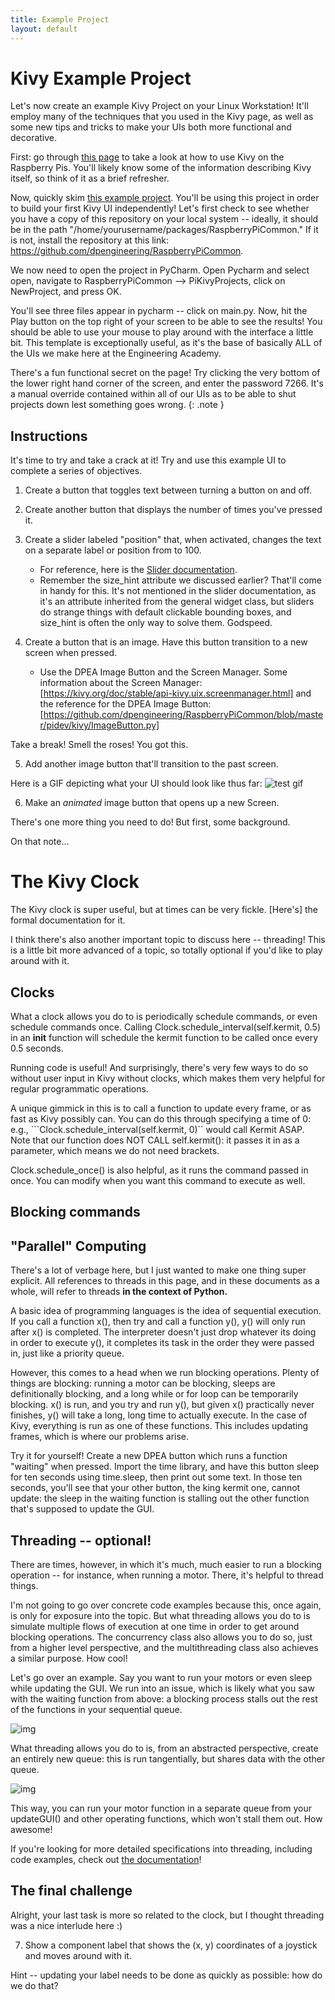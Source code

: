 ```yaml
---
title: Example Project
layout: default
---
```

# Kivy Example Project
Let's now create an example Kivy Project on your Linux Workstation! It'll employ many of the techniques that you used in the Kivy page, as well as some new tips and tricks to make your UIs both more functional and decorative.  

First: go through [this page] to take a look at how to use Kivy on the Raspberry Pis. You'll likely know some of the information describing Kivy itself, so think of it as a brief refresher. 

Now, quickly skim [this example project]. You'll be using this project in order to build your first Kivy UI independently! Let's first check to see whether you have a copy of this repository on your local system -- ideally, it should be in the path "/home/yourusername/packages/RaspberryPiCommon." If it is not, install the repository at this link: https://github.com/dpengineering/RaspberryPiCommon. 

We now need to open the project in PyCharm. Open Pycharm and select open, navigate to RaspberryPiCommon --> PiKivyProjects, click on NewProject, and press OK. 

You'll see three files appear in pycharm -- click on main.py. Now, hit the Play button on the top right of your screen to be able to see the results! You should be able to use your mouse to play around with the interface a little bit. This template is exceptionally useful, as it's the base of basically ALL of the UIs we make here at the Engineering Academy.  

There's a fun functional secret on the page! Try clicking the very bottom of the lower right hand corner of the screen, and enter the password 7266. It's a manual override contained within all of our UIs as to be able to shut projects down lest something goes wrong. 
{: .note }

## Instructions

It's time to try and take a crack at it! Try and use this example UI to complete a series of objectives.

1. Create a button that toggles text between turning a button on and off. 

2. Create another button that displays the number of times you've pressed it. 

3. Create a slider labeled "position" that, when activated, changes the text on a separate label or position from  to 100. 
    - For reference, here is the [Slider documentation].
    - Remember the size_hint attribute we discussed earlier? That'll come in handy for this. It's not mentioned in the slider documentation, as it's an attribute inherited from the general widget class, but sliders do strange things with default clickable bounding boxes, and size_hint is often the only way to solve them. Godspeed.
4. Create a button that is an image. Have this button transition to a new screen when pressed.
    - Use the DPEA Image Button and the Screen Manager. Some information about the Screen Manager: [https://kivy.org/doc/stable/api-kivy.uix.screenmanager.html] and the reference for the DPEA Image Button: [https://github.com/dpengineering/RaspberryPiCommon/blob/master/pidev/kivy/ImageButton.py] 

Take a break! Smell the roses! You got this. 

5. Add another image button that'll transition to the past screen. 

Here is a GIF depicting what your UI should look like thus far: 
![test gif](/assets/Animation/test.gif)

6. Make an _animated_ image button that opens up a new Screen.

There's one more thing you need to do! But first, some background. 

On that note...

# The Kivy Clock

The Kivy clock is super useful, but at times can be very fickle. [Here's] the formal documentation for it. 


I think there's also another important topic to discuss here -- threading! This is a little bit more advanced of a topic, so totally optional if you'd like to play around with it. 


## Clocks 
What a clock allows you do to is periodically schedule commands, or even schedule commands once. Calling Clock.schedule_interval(self.kermit, 0.5) in an __init__ function will schedule the kermit function to be called once every 0.5 seconds.

Running code is useful! And surprisingly, there's very few ways to do so without user input in Kivy without clocks, which makes them very helpful for regular programmatic operations. 

A unique gimmick in this is to call a function to update every frame, or as fast as Kivy possibly can. You can do this through specifying a time of 0: e.g., ```Clock.schedule_interval(self.kermit, 0)`` would call Kermit ASAP. Note that our function does NOT CALL self.kermit(): it passes it in as a parameter, which means we do not need brackets. 

Clock.schedule_once() is also helpful, as it runs the command passed in once. You can modify when you want this command to execute as well. 

## Blocking commands
## "Parallel" Computing
There's a lot of verbage here, but I just wanted to make one thing super explicit. All references to threads in this page, and in these documents as a whole, will refer to threads **in the context of Python.** 

A basic idea of programming languages is the idea of sequential execution. If you call a function x(), then try and call a function y(), y() will only run after x() is completed. The interpreter doesn't just drop whatever its doing in order to execute y(), it completes its task in the order they were passed in, just like a priority queue. 

However, this comes to a head when we run blocking operations. Plenty of things are blocking: running a motor can be blocking, sleeps are definitionally blocking, and a long while or for loop can be temporarily blocking. x() is run, and you try and run y(), but given x() practically never finishes, y() will take a long, long time to actually execute. In the case of Kivy, everything is run as one of these functions. This includes updating frames, which is where our problems arise.

Try it for yourself! Create a new DPEA button which runs a function "waiting" when pressed. Import the time library, and have this button sleep for ten seconds using time.sleep, then print out some text. In those ten seconds, you'll see that your other button, the king kermit one, cannot update: the sleep in the waiting function is stalling out the other function that's supposed to update the GUI.

## Threading -- optional!

There are times, however, in which it's much, much easier to run a blocking operation -- for instance, when running a motor. There, it's helpful to thread things. 

I'm not going to go over concrete code examples because this, once again, is only for exposure into the topic. But what threading allows you do to is simulate multiple flows of execution at one time in order to get around blocking operations. The concurrency class also allows you to do so, just from a higher level perspective, and the multithreading class also achieves a similar purpose. How cool!

Let's go over an example. Say you want to run your motors or even sleep while updating the GUI. We run into an issue, which is likely what you saw with the waiting function from above: a blocking process stalls out the rest of the functions in your sequential queue. 

![img](/assets/Images/queue1.png)

What threading allows you do to is, from an abstracted perspective, create an entirely new queue: this is run tangentially, but shares data with the other queue. 

![img](/assets/Images/queue2.png)

This way, you can run your motor function in a separate queue from your updateGUI() and other operating functions, which won't stall them out. How awesome!

If you're looking for more detailed specifications into threading, including code examples, check out [the documentation]!


## The final challenge
Alright, your last task is more so related to the clock, but I thought threading was a nice interlude here :)

7. Show a component label that shows the (x, y) coordinates of a joystick and moves around with it.

Hint -- updating your label needs to be done as quickly as possible: how do we do that?

[this page]: https://github.com/dpengineering/RaspberryPiCommon/tree/master/PiKivyProjects

[this example project]: https://github.com/dpengineering/RaspberryPiCommon/tree/master/PiKivyProjects/NewProject

[Slider documentation]: https://kivy.org/doc/stable/api-kivy.uix.slider.html

[https://kivy.org/doc/stable/api-kivy.uix.screenmanager.html]: https://kivy.org/doc/stable/api-kivy.uix.screenmanager.html

[https://github.com/dpengineering/RaspberryPiCommon/blob/master/pidev/kivy/ImageButton.py]: https://github.com/dpengineering/RaspberryPiCommon/blob/master/pidev/kivy/ImageButton.py 

[the documentation]: https://docs.python.org/3/library/threading.html